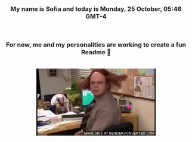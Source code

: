 


<div align="center">
<h3 >My name is Sofia and today is Monday, 25 October, 05:46 GMT-4</h3><br>
<h3 >For now, me and my personalities are working to create a fun Readme 👋
</h3><br>
<img src='img/dwight.gif' alt='working...'/>
</div>
